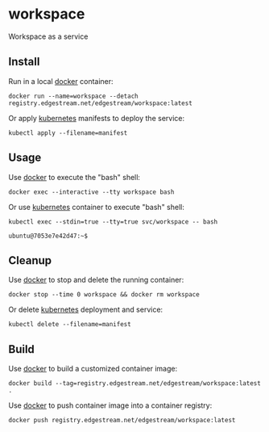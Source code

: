 # workspace
Workspace as a service

## Install

Run in a local [docker] container:

```
docker run --name=workspace --detach registry.edgestream.net/edgestream/workspace:latest
```

Or apply [kubernetes] manifests to deploy the service:

```
kubectl apply --filename=manifest
```

## Usage

Use [docker] to execute the "bash" shell:

```
docker exec --interactive --tty workspace bash
```

Or use [kubernetes] container to execute "bash" shell:

```
kubectl exec --stdin=true --tty=true svc/workspace -- bash
```

```
ubuntu@7053e7e42d47:~$ 
```

## Cleanup

Use [docker] to stop and delete the running container:

```
docker stop --time 0 workspace && docker rm workspace
```

Or delete [kubernetes] deployment and service:

```
kubectl delete --filename=manifest
```

## Build

Use [docker] to build a customized container image:

```
docker build --tag=registry.edgestream.net/edgestream/workspace:latest .
```

Use [docker] to push container image into a container registry:

```
docker push registry.edgestream.net/edgestream/workspace:latest
```

[docker]:(https://docker.com)
[kubernetes]:(https://kubernetes.io)